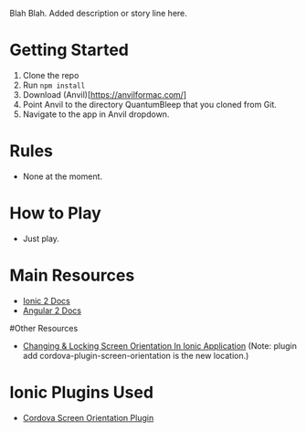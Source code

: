 Blah Blah. Added description or story line here.

# Getting Started

1. Clone the repo
2. Run `npm install`
3. Download (Anvil)[https://anvilformac.com/]
4. Point Anvil to the directory QuantumBleep that you cloned from Git.
5. Navigate to the app in Anvil dropdown.

# Rules

- None at the moment.

# How to Play

- Just play.

# Main Resources

- [Ionic 2 Docs](https://ionicframework.com/docs/v2/)
- [Angular 2 Docs](http://learnangular2.com/)

#Other Resources

- [Changing & Locking Screen Orientation In Ionic Application](http://www.gajotres.net/changing-locking-screen-orientation-in-ionic-application/) (Note: plugin add cordova-plugin-screen-orientation is the new location.)

# Ionic Plugins Used

- [Cordova Screen Orientation Plugin](https://github.com/apache/cordova-plugin-screen-orientation)
